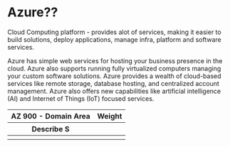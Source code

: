 # Azure??

Cloud Computing platform - provides alot of services, making it easier to build solutions, deploy applications, manage infra, platform and software services.

Azure has simple web services for hosting your business presence in the cloud. Azure also supports running fully virtualized computers managing your custom software solutions. Azure provides a wealth of cloud-based services like remote storage, database hosting, and centralized account management. Azure also offers new capabilities like artificial intelligence (AI) and Internet of Things (IoT) focused services.


<table>
<tr>
<th>AZ 900 - Domain Area</th>
<th>Weight</th>
</tr>
<tr>
<th>Describe S</th>
<th></th>
</tr>

<tr>
<th></th>
<th></th>
</tr>
</table>
